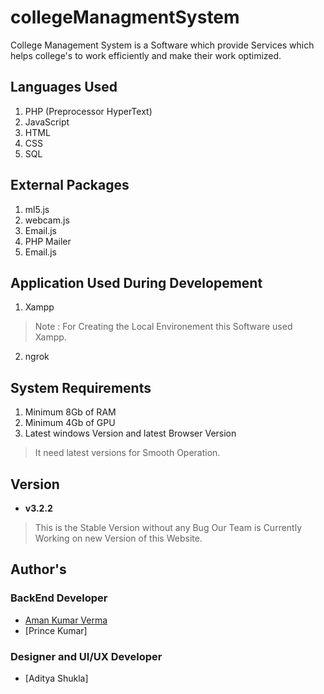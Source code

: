 # collegeManagmentSystem
College Management System is a  Software which provide Services which helps college's to work efficiently and make their work optimized.  
## Languages Used
1. PHP (Preprocessor HyperText)
2. JavaScript
3. HTML
4. CSS
5. SQL

## External Packages
1. ml5.js 
2. webcam.js
3. Email.js
4. PHP Mailer
5. Email.js

## Application Used During Developement
1. Xampp 
> Note : For Creating the Local Environement this Software used Xampp.
2. ngrok

## System Requirements
1. Minimum 8Gb of RAM
2. Minimum 4Gb of GPU
3. Latest windows Version and latest Browser Version
> It need latest versions for Smooth Operation.

## Version
- **v3.2.2**
> This is the Stable Version without any Bug Our Team is Currently Working on new Version of this Website.

## Author's

### BackEnd Developer
- [Aman Kumar Verma](https://itsakverma.netlify.app/)
- [Prince Kumar]
### Designer and UI/UX Developer
- [Aditya Shukla]

